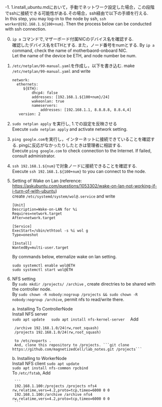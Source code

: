 -1. 1.install_ubuntu.mdにおいて，手動でネットワーク設定した場合，この段階でsshに接続できる可能性がある.その場合，ssh経由で以下の手順を行える.  
   In this step, you may log-in to the node by ssh, ```ssh worker@192.168.1.${100+num}```. Then the process below can be conducted with ssh connection.  

0. ```ip a``` コマンドで,マザーボード付属NICのデバイス名を確認する.  
   確認したデバイス名をETHとする. また，ノード番号をnumとする.
   By ```ip a``` command, check the name of motherbaord-onboard NIC.  
   Let the name of the device be ETH, and node number be num.  

1. 
   ```/etc/netplan/99-manual.yaml```を作成し，以下を書き込む.
   make ```/etc/netplan/99-manual.yaml``` and write

   ```
   network:
     ethernets:
        ${ETH}:
            dhcp4: false
            addresses: [192.168.1.${100+num}/24]
            wakeonlan: true
            nameservers:
                addresses: [192.168.1.1, 8.8.8.8, 8.8.4,4]
      version: 2
   ```

2.   
   ```sudo netplan apply``` を実行し, 1.での設定を反映させる  
    Execute ```sudo netplan apply```   and activate network setting.

3.   
   ```ping google.com```を実行し，インターネットに接続できていることを確認する. pingに反応がなかったりしたときは管理者に相談する.  
   Execute ```ping google.com``` to check connection to the Internet. If failed, consult administrator.

4. 
   ```ssh 192.168.1.${num}```で対象ノードに接続できることを確認する.  
   Execute ```ssh 192.168.1.${100+num}``` to you can connect to the node.

5. Setting of Wake on Lan
   (reference: https://askubuntu.com/questions/1053302/wake-on-lan-not-working-if-i-turn-of-with-ubuntu)  
   create ```/etc/systemd/system/wol@.service```  and write  

    ```
    [Unit]
    Description=Wake-on-LAN for %i
    Requires=network.target
    After=network.target

    [Service]
    ExecStart=/sbin/ethtool -s %i wol g
    Type=oneshot

    [Install]
    WantedBy=multi-user.target
    ```

    By commands below, eternalize wake on lan setting.  
    ```
    sudo systemctl enable wol@ETH
    sudo systemctl start wol@ETH
    ```

6. NFS setting  
    By ```sudo mkdir /projects/ /archive``` , create directries to be shared with the controller node.  
    By ```sudo chown -R nobody:nogroup /projects && sudo chown -R nobody:nogroup /archive```, permit nfs to read/write there.

    a. Installing To ControllerNode    
        Install NFS server  
        ```
        sudo apt update  
        sudo apt install nfs-kernel-server  
        ```
        Add
       
        /archive 192.168.1.0/24(rw,root_squash)  
        /projects 192.168.1.0/24(rw,root_squash)
         
        to /etc/exports .  
        And, clone this repository to /projects. ```git clone https://github.com/magnetizedCell/lab_notes.git /projects```

    b. Installing to WorkerNode  
        Install NFS client
        ```sudo apt update```  
        ```sudo apt install nfs-common rpcbind```  
        To ```/etc/fstab```, Add  
        
        ```
        192.168.1.100:/projects /projects nfs4 rw,relatime,vers=4.2,proto=tcp,timeo=6000 0 0
        192.168.1.100:/archive /archive nfs4 rw,relatime,vers=4.2,proto=tcp,timeo=6000 0 0  
        ```
